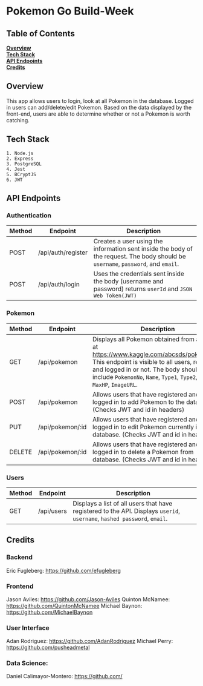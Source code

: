 # Pokemon Go Build-Week

## Table of Contents

**[Overview](#overview)**<br>
**[Tech Stack](#tech-stack)**<br>
**[API Endpoints](#api-endpoints)**<br>
**[Credits](#credits)**<br>

## <a name='overview'></a>Overview 
This app allows users to login, look at all Pokemon in the database.  Logged in users can add/delete/edit Pokemon.  Based on the data displayed by the front-end, users are able to determine whether or not a Pokemon is worth catching.

## Tech Stack

```
1. Node.js
2. Express
3. PostgreSQL
4. Jest
5. BCryptJS
6. JWT
```

## API Endpoints

### Authentication

Method  |    Endpoint   |   Description     |
| ------ | ------------------ | ----------------- |
POST    |   /api/auth/register  |	Creates a user using the information sent inside the body of the request. The body should be `username`, `password`, and `email`. |
POST    |   /api/auth/login |   Uses the credentials sent inside the body (username and password) returns `userId` and `JSON Web Token(JWT)` |

### Pokemon

Method  |   Endpoint    |   Description     |
| ------ | ------------------ | --------------- |
GET |   /api/pokemon    |   Displays all Pokemon obtained from a csv file at https://www.kaggle.com/abcsds/pokemongo. This endpoint is visible to all users, registered and logged in or not. The body should include `PokemonNo`, `Name`, `Type1`, `Type2`, `MaxCP`, `MaxHP`, `ImageURL`. |
POST    |   /api/pokemon    |   Allows users that have registered and are logged in to add Pokemon to the database. (Checks JWT and id in headers) |
PUT |   /api/pokemon/:id    |   Allows users that have registered and are logged in to edit Pokemon currently in the database. (Checks JWT and id in headers) |
DELETE  |   /api/pokemon/:id    |   Allows users that have registered and are logged in to delete a Pokemon from database. (Checks JWT and id in headers) |

### Users

Method  |   Endpoint    |   Description     |
| ------ | ------------------ | ---------------- |
GET |   /api/users  |   Displays a list of all users that have registered to the API. Displays `userid`, `username`, `hashed password`, `email`. |


## Credits
### Backend
Eric Fugleberg: https://github.com/efugleberg

### Frontend
Jason Aviles: https://github.com/Jason-Aviles
Quinton McNamee: https://github.com/QuintonMcNamee
Michael Baynon:  https://github.com/MichaelBaynon

### User Interface
Adan Rodriguez: https://github.com/AdanRodriguez
Michael Perry: https://github.com/pusheadmetal

### Data Science:
Daniel Calimayor-Montero: https://github.com/